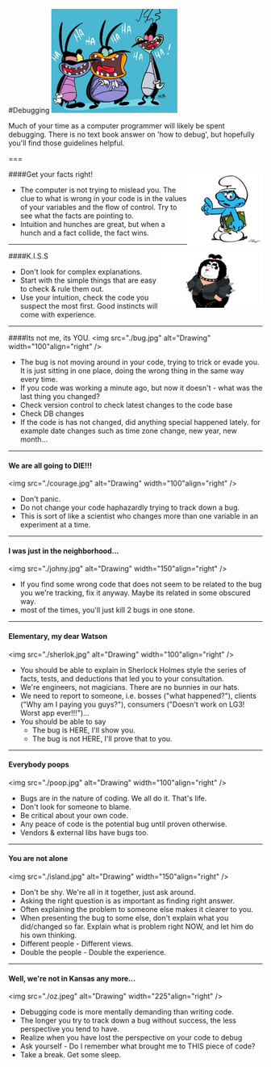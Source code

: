 
#Debugging
<img src="./cockroaches.jpg" alt="Drawing" width="250" />

Much of your time as a computer programmer will likely be spent debugging. There is no text book answer on 'how to debug', but hopefully you'll find those guidelines helpful.

===

####Get your facts right!
<img src="./brainy.jpg" alt="Drawing" width="150" align="right" />
 - The computer is not trying to mislead you. The clue to what is wrong in your code is in the values of your variables and the flow of control. Try to see what the facts are pointing to.
 - Intuition and hunches are great, but when a hunch and a fact collide, the fact wins.

---

####K.I.S.S
<img src="./kiss.jpg" alt="Drawing" width="200" align="right" />
 - Don't look for complex explanations.
 - Start with the simple things that are easy to check & rule them out.
 - Use your intuition, check the code you suspect the most first. Good instincts will come with
experience.

---

####Its not me, its YOU.
<img src="./bug.jpg" alt="Drawing" width="100"align="right" />
 - The bug is not moving around in your code, trying to trick or evade you. It is just sitting in one place, doing the wrong thing in the same way every time.
 - If you code was working a minute ago, but now it doesn't - what was the last thing you changed?
 - Check version control to check latest changes to the code base
 - Check DB changes
 - If the code is has not changed, did anything special happened lately. for example date changes such as time zone change, new year, new month...

---

#### We are all going to DIE!!!
<img src="./courage.jpg" alt="Drawing" width="100"align="right" />
 - Don't panic.
 - Do not change your code haphazardly trying to track down a bug.
 - This is sort of like a scientist who changes more than one variable in an experiment at a time.

---

#### I was just in the neighborhood...
<img src="./johny.jpg" alt="Drawing" width="150"align="right" />
 - If you find some wrong code that does not seem to be related to the bug you we're tracking, fix it anyway. Maybe its related in some obscured way.
 - most of the times, you'll just kill 2 bugs in one stone.

---

#### Elementary, my dear Watson
<img src="./sherlok.jpg" alt="Drawing" width="100"align="right" />
 - You should be able to explain in Sherlock Holmes style the series of facts, tests, and deductions that led you to your consultation.
 - We're engineers, not magicians. There are no bunnies in our hats.
 - We need to report to someone, i.e. bosses ("what happened?"), clients ("Why am I paying you guys?"), consumers ("Doesn't work on LG3! Worst app ever!!!")...
 - You should be able to say
   - The bug is HERE, I'll show you.
   - The bug is not HERE, I'll prove that to you.

---

#### Everybody poops
<img src="./poop.jpg" alt="Drawing" width="100"align="right" />
 - Bugs are in the nature of coding. We all do it. That's life.
 - Don't look for someone to blame.
 - Be critical about your own code.
 - Any peace of code is the potential bug until proven otherwise.
 - Vendors & external libs have bugs too.

---

#### You are not alone
<img src="./island.jpg" alt="Drawing" width="150"align="right" />
 - Don't be shy. We're all in it together, just ask around.
 - Asking the right question is as important as finding right answer.
 - Often explaining the problem to someone else makes it clearer to you.
 - When presenting the bug to some else, don't explain what you did/changed so far. Explain what is problem right NOW, and let him do his own thinking.
 - Different people - Different views.
 - Double the people - Double the experience.

---

#### Well, we're not in Kansas any more...
<img src="./oz.jpeg" alt="Drawing" width="225"align="right" />
 - Debugging code is more mentally demanding than writing code.
 - The longer you try to track down a bug without success, the less perspective you tend to have.
 - Realize when you have lost the perspective on your code to debug
 - Ask yourself - Do I remember what brought me to THIS piece of code?
 - Take a break. Get some sleep.


